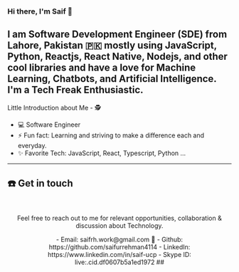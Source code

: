 ### Hi there, I'm Saif 👋

## I am Software Development Engineer (SDE) from Lahore, Pakistan 🇵🇰 mostly using JavaScript, Python, Reactjs, React Native, Nodejs, and other cool libraries and have a love for Machine Learning, Chatbots, and Artificial Intelligence. I'm a Tech Freak Enthusiastic.


Little Introduction about Me - 🕵️

- 💻  Software Engineer 
- ⚡ Fun fact: Learning and striving to make a difference each and everyday.
- ✨ Favorite Tech: JavaScript, React, Typescript, Python ...
------------------------
 
## ☎️ Get in touch
<br>
<p align = "center">
Feel free to reach out to me for relevant opportunities, collaboration & discussion about Technology.

 <p align = "center">
- Email: saifrh.work@gmail.com 📩
- Github: https://github.com/saifurrehman4114
- LinkedIn: https://www.linkedin.com/in/saif-ucp
- Skype ID: live:.cid.df0607b5a1ed1972
##


